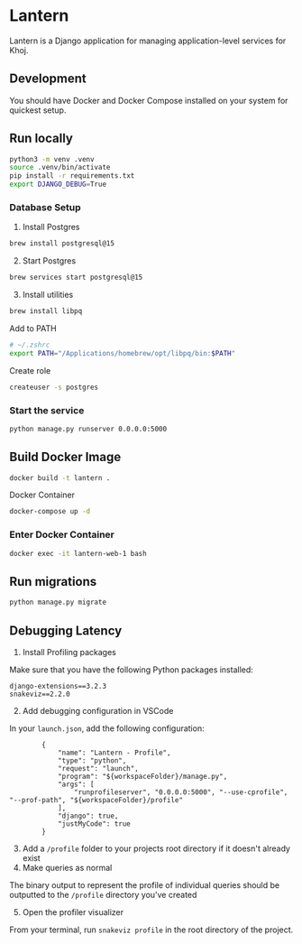 # Lantern

Lantern is a Django application for managing application-level services for Khoj.

## Development
You should have Docker and Docker Compose installed on your system for quickest setup.

## Run locally
```bash
python3 -m venv .venv
source .venv/bin/activate
pip install -r requirements.txt
export DJANGO_DEBUG=True
```
### Database Setup
1. Install Postgres
```bash
brew install postgresql@15
```

2. Start Postgres
```bash
brew services start postgresql@15
```

3. Install utilities
```bash
brew install libpq
```

Add to PATH
```bash
# ~/.zshrc
export PATH="/Applications/homebrew/opt/libpq/bin:$PATH"
```

Create role
```bash
createuser -s postgres
```

### Start the service
```bash
python manage.py runserver 0.0.0.0:5000
```

## Build Docker Image
```bash
docker build -t lantern .
```

Docker Container
```bash
docker-compose up -d
```

### Enter Docker Container
```bash
docker exec -it lantern-web-1 bash
```

## Run migrations
```bash
python manage.py migrate
```

## Debugging Latency

1. Install Profiling packages

Make sure that you have the following Python packages installed:
```
django-extensions==3.2.3
snakeviz==2.2.0
```

2. Add debugging configuration in VSCode

In your `launch.json`, add the following configuration:
```
        {
            "name": "Lantern - Profile",
            "type": "python",
            "request": "launch",
            "program": "${workspaceFolder}/manage.py",
            "args": [
                "runprofileserver", "0.0.0.0:5000", "--use-cprofile", "--prof-path", "${workspaceFolder}/profile"
            ],
            "django": true,
            "justMyCode": true
        }
```

3. Add a `/profile` folder to your projects root directory if it doesn't already exist
4. Make queries as normal

The binary output to represent the profile of individual queries should be outputted to the `/profile` directory you've created

5. Open the profiler visualizer

From your terminal, run `snakeviz profile` in the root directory of the project.
